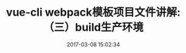---
title: vue-cli webpack模板项目文件讲解:（三）build生产环境
date: 2017-03-08 15:02:34
categories: [vue实践]
tags: [vue,webpack]
---